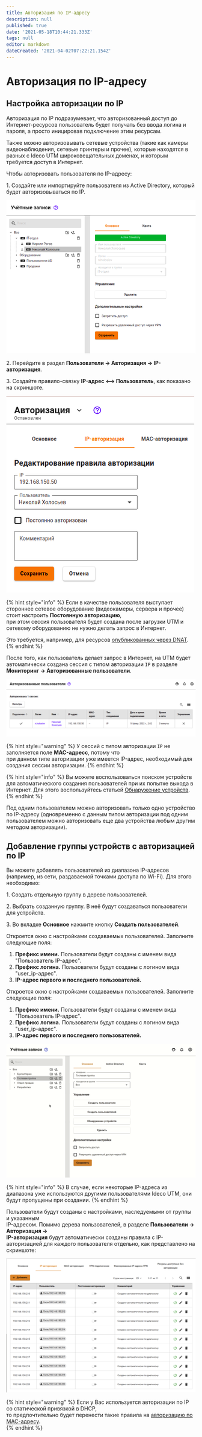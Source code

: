 ```yaml
---
title: Авторизация по IP-адресу
description: null
published: true
date: '2021-05-18T10:44:21.333Z'
tags: null
editor: markdown
dateCreated: '2021-04-02T07:22:21.154Z'
---
```


# Авторизация по IP-адресу

## Настройка авторизации по IP

Авторизация по IP подразумевает, что авторизованный доступ до Интернет-ресурсов пользователь будет получать без ввода логина и пароля, а просто иницировав подключение этим ресурсам.

Также можно авторизовывать сетевые устройства (такие как камеры видеонаблюдения, сетевые принтеры и прочее), которые находятся в разных с Ideco UTM широковещательных доменах, и которым требуется доступ в Интернет.

Чтобы авторизовать пользователя по IP-адресу:

1\. Создайте или импортируйте пользователя из Active Directory, который будет авторизовываться по IP.

![](../../../.gitbook/assets/ip-authorization-user.png)

2\. Перейдите в раздел **Пользователи -> Авторизация -> IP-авторизация**.

3\. Создайте правило-связку **IP-адрес <--> Пользователь**, как показано на скриншоте.

![](../../../.gitbook/assets/ip-authorization-rule.png)

{% hint style="info" %}
Если в качестве пользователя выступает стороннее сетевое оборудование (видеокамеры, сервера и прочее) стоит настроить **Постоянную авторизацию**,\
при этом сессия пользователя будет создана после загрузки UTM и сетевому оборудованию не нужно делать запрос в Интернет.

Это требуется, например, для ресурсов [опубликованных через DNAT](../../publishing-resources/portmapping.md).
{% endhint %}

После того, как пользователь делает запрос в Интернет, на UTM будет автоматически создана сессия с типом авторизации `IP` в разделе **Мониторинг -> Авторизованные пользователи**.

![](../../../.gitbook/assets/ip-authorization-result.png)

{% hint style="warning" %}
У сессий с типом авторизации `IP` не заполняется поле **MAC-адресс**, потому что\
при данном типе авторизации уже имеется IP-адрес, необходимый для создания сессии авторизации.
{% endhint %}

{% hint style="info" %}
Вы можете воспользоваться поиском устройств для автоматического создания пользователей при их попытке выхода в Интернет. Для этого воспользуйтесь статьей [Обнаружение устройств](../device-discovery.md).
{% endhint %}

Под одним пользователем можно авторизовать только одно устройство по IP-адресу (одновременно с данным типом авторизации под одним пользователем можно авторизовать еще два устройства любым другим методом авторизации).

## Добавление группы устройств с авторизацией по IP

Вы можете добавлять пользователей из диапазона IP-адресов (например, из сети, раздаваемой точками доступа по Wi-Fi). Для этого необходимо:

1\. Создать отдельную группу в дереве пользователей.

2\. Выбрать созданную группу. В неё будут создаваться пользователи для устройств.

3\. Во вкладке **Основное** нажмите кнопку **Создать пользователей**.

Откроется окно с настройками создаваемых пользователей. Заполните следующие поля:

1. **Префикс имени.** Пользователи будут созданы с именем вида "Пользователь IP-адрес".
2. **Префикс логина.** Пользователи будут созданы с логином вида "user\_ip-адрес".
3. **IP-адрес первого и последнего пользователей.**

Откроется окно с настройками создаваемых пользователей. Заполните следующие поля:

1. **Префикс имени.** Пользователи будут созданы с именем вида "Пользователь IP-адрес".
2. **Префикс логина.** Пользователи будут созданы с логином вида "user\_ip-адрес".
3. **IP-адрес первого и последнего пользователей.**

![](../../../.gitbook/assets/mass-user-creating.gif)

{% hint style="info" %}
В случае, если некоторые IP-адреса из диапазона уже используются другими пользователями Ideco UTM, они будут пропущены при создании.
{% endhint %}

Пользователи будут созданы с настройками, наследуемыми от группы и указанным\
IP-адресом. Помимо дерева пользователей, в разделе **Пользователи -> Авторизация ->**\
**IP-авторизация** будут автоматически созданы правила с IP-авторизацией для каждого пользователя отдельно, как представлено на скриншоте:

![](../../../.gitbook/assets/result-mass-user-creating.png)

{% hint style="warning" %}
Если у Вас используется авторизации по IP со статической привязкой в DHCP,\
то предпочтительно будет перенести такие правила на [авторизацию по MAC-адресу](./mac.md).  
{% endhint %}
